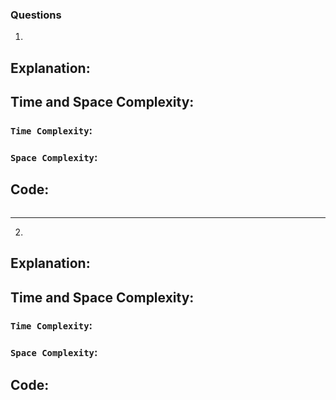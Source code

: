 ### Questions
1.



## Explanation:

## Time and Space Complexity:
### `Time Complexity`:

### `Space Complexity`:

## Code:
```java

```

<hr>

2.

## Explanation:

## Time and Space Complexity:
### `Time Complexity`:

### `Space Complexity`:

## Code:
```java

```


